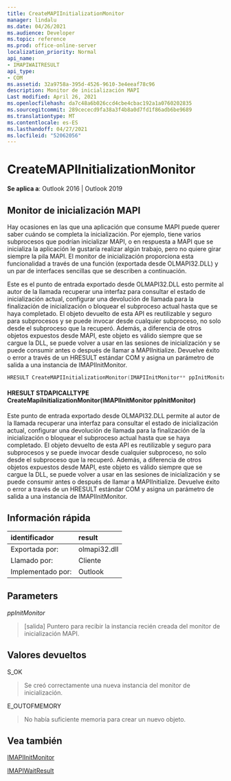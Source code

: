 ```yaml
---
title: CreateMAPIInitializationMonitor
manager: lindalu
ms.date: 04/26/2021
ms.audience: Developer
ms.topic: reference
ms.prod: office-online-server
localization_priority: Normal
api_name:
- IMAPIWAITRESULT
api_type:
- COM
ms.assetid: 32a9758a-395d-4526-9610-3e4eeaf78c96
description: Monitor de inicialización MAPI
Last modified: April 26, 2021
ms.openlocfilehash: da7c48a6b026ccd4cbe4cbac192a1a0760202835
ms.sourcegitcommit: 289cececd9fa38a3f4b8a0d7fd1f86adb6be9689
ms.translationtype: MT
ms.contentlocale: es-ES
ms.lasthandoff: 04/27/2021
ms.locfileid: "52062056"
---
```

# <a name="createmapiinitializationmonitor"></a>CreateMAPIInitializationMonitor

**Se aplica a**: Outlook 2016 | Outlook 2019
  
## <a name="mapi-initialization-monitor"></a>Monitor de inicialización MAPI

Hay ocasiones en las que una aplicación que consume MAPI puede querer saber cuándo se completa la inicialización. Por ejemplo, tiene varios subprocesos que podrían inicializar MAPI, o en respuesta a MAPI que se inicializa la aplicación le gustaría realizar algún trabajo, pero no quiere girar siempre la pila MAPI. El monitor de inicialización proporciona esta funcionalidad a través de una función (exportada desde OLMAPI32.DLL) y un par de interfaces sencillas que se describen a continuación.

Este es el punto de entrada exportado desde OLMAPI32.DLL esto permite al autor de la llamada recuperar una interfaz para consultar el estado de inicialización actual, configurar una devolución de llamada para la finalización de inicialización o bloquear el subproceso actual hasta que se haya completado. El objeto devuelto de esta API es reutilizable y seguro para subprocesos y se puede invocar desde cualquier subproceso, no solo desde el subproceso que la recuperó. Además, a diferencia de otros objetos expuestos desde MAPI, este objeto es válido siempre que se cargue la DLL, se puede volver a usar en las sesiones de inicialización y se puede consumir antes o después de llamar a MAPIInitialize. Devuelve éxito o error a través de un HRESULT estándar COM y asigna un parámetro de salida a una instancia de IMAPIInitMonitor.

```cpp
HRESULT CreateMAPIInitializationMonitor(IMAPIInitMonitor** ppInitMonitor); 
```
#### <a name="hresult-stdapicalltype-createmapiinitializationmonitorimapiinitmonitor-ppinitmonitor"></a>HRESULT STDAPICALLTYPE CreateMapiInitializationMonitor(IMAPIInitMonitor ppInitMonitor)

Este punto de entrada exportado desde OLMAPI32.DLL permite al autor de la llamada recuperar una interfaz para consultar el estado de inicialización actual, configurar una devolución de llamada para la finalización de la inicialización o bloquear el subproceso actual hasta que se haya completado. El objeto devuelto de esta API es reutilizable y seguro para subprocesos y se puede invocar desde cualquier subproceso, no solo desde el subproceso que la recuperó. Además, a diferencia de otros objetos expuestos desde MAPI, este objeto es válido siempre que se cargue la DLL, se puede volver a usar en las sesiones de inicialización y se puede consumir antes o después de llamar a MAPIInitialize. Devuelve éxito o error a través de un HRESULT estándar COM y asigna un parámetro de salida a una instancia de IMAPIInitMonitor.
  
## <a name="quick-info"></a>Información rápida

| identificador | result |
|:-----|:-----|
|Exportada por:  <br/> |olmapi32.dll  <br/> |
|Llamado por:  <br/> |Cliente  <br/> |
|Implementado por:  <br/> |Outlook  <br/> |

## <a name="parameters"></a>Parameters
  
 _ppInitMonitor_
> [salida] Puntero para recibir la instancia recién creada del monitor de inicialización MAPI.
  
## <a name="return-values"></a>Valores devueltos

S_OK
> Se creó correctamente una nueva instancia del monitor de inicialización.

E_OUTOFMEMORY
> No había suficiente memoria para crear un nuevo objeto.

## <a name="see-also"></a>Vea también
[IMAPIInitMonitor](imapiinitmonitoriunknown.md)

[IMAPIWaitResult](imapiwaitresultiunknown.md)
